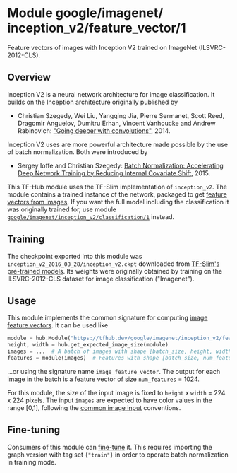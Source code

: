 # Module google/&zwnj;imagenet/&zwnj;inception_v2/&zwnj;feature_vector/1
Feature vectors of images with Inception V2 trained on ImageNet (ILSVRC-2012-CLS).

<!-- dataset: ImageNet (ILSVRC-2012-CLS) -->
<!-- module-type: image-feature-vector -->
<!-- network-architecture: Inception V2 -->
<!-- fine-tunable: true -->
<!-- format: hub -->


## Overview

Inception V2 is a neural network architecture for image classification.
It builds on the Inception architecture originally published by

  * Christian Szegedy, Wei Liu, Yangqing Jia, Pierre Sermanet, Scott Reed,
    Dragomir Anguelov, Dumitru Erhan, Vincent Vanhoucke and Andrew Rabinovich:
    ["Going deeper with convolutions"](https://arxiv.org/abs/1409.4842), 2014.

Inception V2 uses are more powerful architecture made possible by
the use of batch normalization. Both were introduced by

  * Sergey Ioffe and Christian Szegedy: [Batch Normalization:
    Accelerating Deep Network Training by Reducing Internal Covariate
    Shift](https://arxiv.org/abs/1502.03167), 2015.

This TF-Hub module uses the TF-Slim implementation of `inception_v2`.
The module contains a trained instance of the network, packaged to get
[feature vectors from images](https://www.tensorflow.org/hub/common_signatures/images#feature-vector).
If you want the full model including the classification it was originally
trained for, use module
[`google/imagenet/inception_v2/classification/1`](https://tfhub.dev/google/imagenet/inception_v2/classification/1)
instead.


## Training

The checkpoint exported into this module was `inception_v2_2016_08_28/inception_v2.ckpt` downloaded
from
[TF-Slim's pre-trained models](https://github.com/tensorflow/models/blob/master/research/slim/README.md#pre-trained-models).
Its weights were originally obtained by training on the ILSVRC-2012-CLS
dataset for image classification ("Imagenet").


## Usage

This module implements the common signature for computing
[image feature vectors](https://www.tensorflow.org/hub/common_signatures/images#feature-vector).
It can be used like

```python
module = hub.Module("https://tfhub.dev/google/imagenet/inception_v2/feature_vector/1")
height, width = hub.get_expected_image_size(module)
images = ...  # A batch of images with shape [batch_size, height, width, 3].
features = module(images)  # Features with shape [batch_size, num_features].
```

...or using the signature name `image_feature_vector`. The output for each image
in the batch is a feature vector of size `num_features` = 1024.

For this module, the size of the input image is fixed to
`height` x `width` = 224 x 224 pixels.
The input `images` are expected to have color values in the range [0,1],
following the
[common image input](https://www.tensorflow.org/hub/common_signatures/images#input)
conventions.


## Fine-tuning

Consumers of this module can [fine-tune](https://www.tensorflow.org/hub/tf1_hub_module#fine-tuning) it.
This requires importing the graph version with tag set `{"train"}`
in order to operate batch normalization in training mode.

